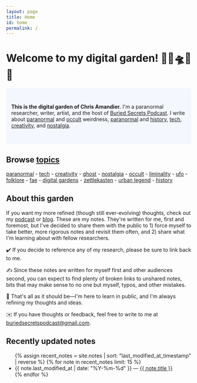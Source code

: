```yaml
---
layout: page
title: Home
id: home
permalink: /
---
```


# Welcome to my digital garden! 🍄👻🛸🎨💾



<p style="padding: 3em 1em; background: #f5f7ff; border-radius: 4px;">
 <strong> This is the digital garden of Chris Amandier.</strong> I'm a paranormal researcher, writer, artist, and the host of <a href="https://www.buriedsecretspodcast.com">Buried Secrets Podcast</a>. I write about <a class="internal-link" href="/paranormal">paranormal</a> and <a class="internal-link" href="/occult">occult</a> weirdness, <a class="internal-link" href="/paranormal">paranormal</a> and <a class="internal-link" href="/history">history</a>, <a class="internal-link" href="/tech">tech</a>, <a class="internal-link" href="/creativity">creativity</a>, and <a class="internal-link" href="/nostalgia">nostalgia</a>.
</p>

<p>
</p>

## Browse <a class="internal-link" href="/topic">topics</a>
<a class="internal-link" href="/paranormal">paranormal</a> - <a class="internal-link" href="/tech">tech</a> - <a class="internal-link" href="/creativity">creativity</a> - <a class="internal-link" href="/ghost">ghost</a> - <a class="internal-link" href="/nostalgia">nostalgia</a> - <a class="internal-link" href="/occult">occult</a> - <a class="internal-link" href="/liminality">liminality</a> - <a class="internal-link" href="/ufo">ufo</a> - <a class="internal-link" href="/folklore">folklore</a> - <a class="internal-link" href="/fae">fae</a> - <a class="internal-link" href="/digital-gardens">digital gardens</a> - <a class="internal-link" href="/zettlekasten">zettlekasten</a> - <a class="internal-link" href="/urban-legend">urban legend</a> - <a class="internal-link" href="/history">history</a>

## About this garden
If you want my more refined (though still ever-evolving) thoughts, check out my <a href="https://www.buriedsecretspodcast.com/listen/">podcast</a> or <a href="https://www.buriedsecretspodcast.com/tag/blog/">blog</a>. These are my notes. They're written for me, first and foremost, but I've decided to share them with the public to 1) force myself to take better, more rigorous notes and revisit them often, and 2) share what I'm learning about with fellow researchers.

✔️ If you decide to reference any of my research, please be sure to link back to me.

✍️ Since these notes are written for myself first and other audiences second, you can expect to find plenty of broken links to unshared notes, bits that may make sense to no one but myself, typos, and other mistakes.

🧠 That's all as it should be—I'm here to learn in public, and I'm always refining my thoughts and ideas.

✉️ If you have thoughts or feedback, feel free to write to me at buriedsecretspodcast@gmail.com.



## Recently updated notes

<ul>
  {% assign recent_notes = site.notes | sort: "last_modified_at_timestamp" | reverse %}
  {% for note in recent_notes limit: 15 %}
    <li>
      {{ note.last_modified_at | date: "%Y-%m-%d" }} — <a class="internal-link" href="{{ note.url }}">{{ note.title }}</a>
    </li>
  {% endfor %}
</ul>

<style>
  .wrapper {
    max-width: 46em;
  }
</style>
